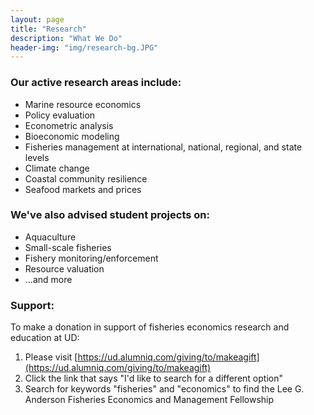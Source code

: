 ```yaml
---
layout: page
title: "Research"
description: "What We Do"
header-img: "img/research-bg.JPG"
---
```

### Our active research areas include:
* Marine resource economics
* Policy evaluation
* Econometric analysis
* Bioeconomic modeling
* Fisheries management at international, national, regional, and state levels
* Climate change
* Coastal community resilience
* Seafood markets and prices

### We've also advised student projects on:
* Aquaculture
* Small-scale fisheries
* Fishery monitoring/enforcement
* Resource valuation
* ...and more

### Support:
To make a donation in support of fisheries economics research and education at UD:
1. Please visit [https://ud.alumniq.com/giving/to/makeagift](https://ud.alumniq.com/giving/to/makeagift)
2. Click the link that says "I'd like to search for a different option" 
3. Search for keywords "fisheries" and "economics" to find the Lee G. Anderson Fisheries Economics and Management Fellowship
